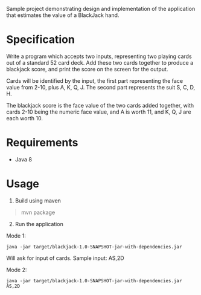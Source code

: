 Sample project demonstrating design and implementation of the application that estimates the value of a BlackJack hand.

Specification
=============

Write a program which accepts two inputs, representing two
playing cards out of a standard 52 card deck. Add these two cards
together to produce a blackjack score, and print the score on the screen
for the output.
 
Cards will be identified by the input, the first part representing the
face value from 2-10, plus A, K, Q, J. The second part represents the
suit S, C, D, H.
 
The blackjack score is the face value of the two cards added together,
with cards 2-10 being the numeric face value, and A is worth 11, and K,
Q, J are each worth 10.

Requirements
============

* Java 8

Usage
=====

1. Build using maven
    
> mvn package
  
2. Run the application

  Mode 1: 
  
    java -jar target/blackjack-1.0-SNAPSHOT-jar-with-dependencies.jar
  
  Will ask for input of cards. Sample input: AS,2D
  
  Mode 2: 
  
    java -jar target/blackjack-1.0-SNAPSHOT-jar-with-dependencies.jar AS,2D
  
  
 